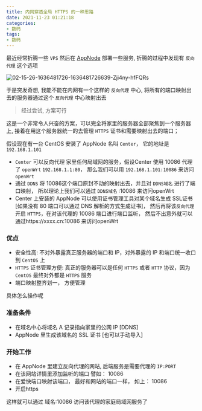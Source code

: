 ```yaml
---
title: 内网穿透全局 HTTPS 的一种思路
date: 2021-11-23 01:21:18
categories:
- 数码
tags:
- 数码
---
```


最近经常折腾一些 `VPS` 然后在 [AppNode](https://www.appnode.com/)  部署一些服务, 折腾的过程中发现有 `反向代理` 这个选项

![02-15-26-1636481726-1636481726639-Zji4ny-hfFQRs](https://gitee.com/darin/open-read/raw/master/images/uPic/20211110/02-15-26-1636481726-1636481726639-Zji4ny-hfFQRs.png)



于是突发奇想, 我能不能在内网有一个这样的 `反向代理` 中心, 将所有的端口映射出去的服务器通过这个 `反向代理` 中心映射出去

> 经过尝试, 方案可行

这是一个非常令人兴奋的方案，可以完全将家里的服务器全部聚焦到一个服务器上, 接着在用这个服务器统一的去管理  `HTTPS` 证书和需要映射出去的端口；

假设现在有一台 CentOS 安装了 AppNode 名叫 `Center`， 它的地址是 `192.168.1.101`

- `Center` 可以反向代理 家里任何局域网的服务，假设Center 使用 10086 代理了 `openWrt` `192.168.1.1:80`， 那么我们可以用  `192.168.1.101:10086` 来访问 `openWrt`
- 通过 `DDNS` 将 10086这个端口原封不动的映射出去，并且对 `DDNS域名` 进行了端口映射， 所以理论上我们可以通过  `DDNS域名` :10086 来访问openWrt
- Center 上安装的 AppNode 可以使用证书管理工具对某个域名生成 SSL证书[如果没有 80 端口可以通过 DNS 解析的方式生成证书]， 然后再将该`反向代理`开启 `HTTPS`，在对该代理的 10086 端口进行端口监听， 然后不出意外就可以通过https://xxxx.cn:10086 来访问openWrt 

### 优点

- 安全性高: 不对外暴露真正服务器的端口和 IP，对外暴露的 IP 和端口统一收口到 `CentOS` 上
- `HTTPS` 证书管理方便: 真正的服务器可以是任何 `HTTPS` 或者 `HTTP` 协议，因为 `CentOS` 最终对外都是 `HTTPS` 服务
- 端口映射整齐划一， 方便管理



具体怎么操作呢

### 准备条件

- 在域名中心将域名 A 记录指向家里的公网 IP [DDNS]
- AppNode 里生成该域名的 SSL 证书 [也可以手动导入]

### 开始工作
- 在 AppNode 里建立反向代理的网站, 后端服务是需要代理的 `IP:PORT`
- 在该网站详情里添加监听的端口 譬如： 10086
- 在爱快端口映射该端口， 最好和网站的端口一样， 如上： 10086
- 开启https

这样就可以通过 域名:10086 访问该代理的家庭局域网服务了

